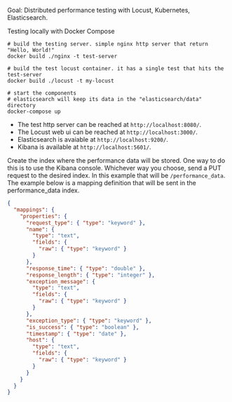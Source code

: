 Goal: Distributed performance testing with Locust, Kubernetes, Elasticsearch.

Testing locally with Docker Compose
```
# build the testing server. simple nginx http server that return "Hello, World!"
docker build ./nginx -t test-server

# build the test locust container. it has a single test that hits the test-server
docker build ./locust -t my-locust

# start the components
# elasticsearch will keep its data in the "elasticsearch/data" directory
docker-compose up
```

- The test http server can be reached at `http://localhost:8080/`.
- The Locust web ui can be reached at `http://localhost:3000/`.
- Elasticsearch is avaiable at `http://localhost:9200/`.
- Kibana is available at `http://localhost:5601/`.

Create the index where the performance data will be stored. One way to do this is to use the Kibana console.
Whichever way you choose, send a PUT request to the desired index. In this example that will be `/performance_data`.
The example below is a mapping definition that will be sent in the performance_data index.
```json
{
  "mappings": {
    "properties": {
      "request_type": { "type": "keyword" },
      "name": {
        "type": "text",
        "fields": {
          "raw": { "type": "keyword" }
        }
      },
      "response_time": { "type": "double" },
      "response_length": { "type": "integer" },
      "exception_message": {
        "type": "text",
        "fields": {
          "raw": { "type": "keyword" }
        }
      },
      "exception_type": { "type": "keyword" },
      "is_success": { "type": "boolean" },
      "timestamp": { "type": "date" },
      "host": {
        "type": "text",
        "fields": {
          "raw": { "type": "keyword" }
        }
      }
    }
  }
}
```
